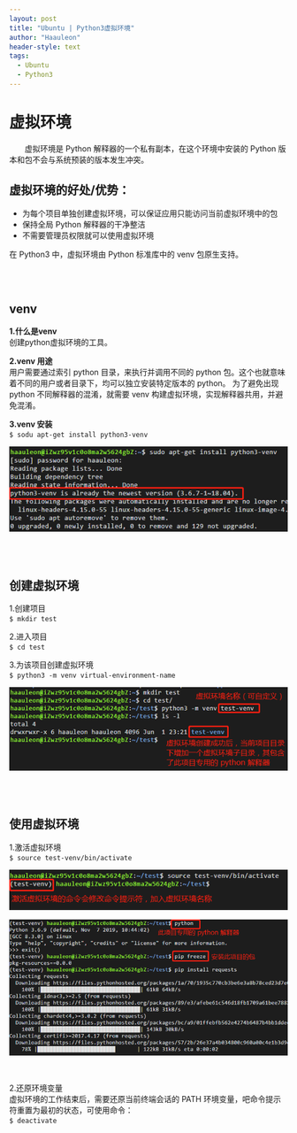 ```yaml
---
layout: post
title: "Ubuntu | Python3虚拟环境"
author: "Haauleon"
header-style: text
tags:
  - Ubuntu
  - Python3
---
```



# 虚拟环境      
&emsp;&emsp;虚拟环境是 Python 解释器的一个私有副本，在这个环境中安装的 Python 版本和包不会与系统预装的版本发生冲突。           


## 虚拟环境的好处/优势：   
* 为每个项目单独创建虚拟环境，可以保证应用只能访问当前虚拟环境中的包    
* 保持全局 Python 解释器的干净整洁    
* 不需要管理员权限就可以使用虚拟环境    

在 Python3 中，虚拟环境由 Python 标准库中的 venv 包原生支持。       

<br><br>

## venv
**1.什么是venv**                 
创建python虚拟环境的工具。                                               

**2.venv 用途**                      
用户需要通过索引 python 目录，来执行并调用不同的 python 包。这个也就意味着不同的用户或者目录下，均可以独立安装特定版本的 python。 为了避免出现 python 不同解释器的混淆，就需要 venv 构建虚拟环境，实现解释器共用，并避免混淆。            

**3.venv 安装**                                   
`$ sodu apt-get install python3-venv`           

![](\img\in-post\2020-06-01-ubuntu0001\1.png) 

<br><br>


## 创建虚拟环境       
1.创建项目            
`$ mkdir test`                             


2.进入项目                  
`$ cd test`                    


3.为该项目创建虚拟环境                      
`$ python3 -m venv virtual-environment-name`              

![](\img\in-post\2020-06-01-ubuntu0001\2.png) 

<br><br>

## 使用虚拟环境       
1.激活虚拟环境       
`$ source test-venv/bin/activate`              

![](\img\in-post\2020-06-01-ubuntu0001\3.png)    

![](\img\in-post\2020-06-01-ubuntu0001\4.png)                       

<br>

2.还原环境变量       
虚拟环境的工作结束后，需要还原当前终端会话的 PATH 环境变量，吧命令提示符重置为最初的状态，可使用命令：                   
`$ deactivate`